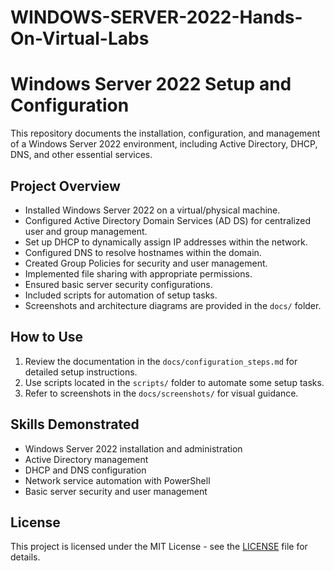 # WINDOWS-SERVER-2022-Hands-On-Virtual-Labs
# Windows Server 2022 Setup and Configuration

This repository documents the installation, configuration, and management of a Windows Server 2022 environment, including Active Directory, DHCP, DNS, and other essential services.

## Project Overview

- Installed Windows Server 2022 on a virtual/physical machine.
- Configured Active Directory Domain Services (AD DS) for centralized user and group management.
- Set up DHCP to dynamically assign IP addresses within the network.
- Configured DNS to resolve hostnames within the domain.
- Created Group Policies for security and user management.
- Implemented file sharing with appropriate permissions.
- Ensured basic server security configurations.
- Included scripts for automation of setup tasks.
- Screenshots and architecture diagrams are provided in the `docs/` folder.

## How to Use

1. Review the documentation in the `docs/configuration_steps.md` for detailed setup instructions.
2. Use scripts located in the `scripts/` folder to automate some setup tasks.
3. Refer to screenshots in the `docs/screenshots/` for visual guidance.

## Skills Demonstrated

- Windows Server 2022 installation and administration
- Active Directory management
- DHCP and DNS configuration
- Network service automation with PowerShell
- Basic server security and user management

## License

This project is licensed under the MIT License - see the [LICENSE](LICENSE) file for details.


